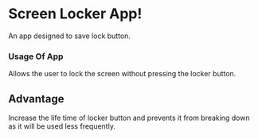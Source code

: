 Screen Locker App!
====
An app designed to save lock button.

### Usage Of App
Allows the user to lock the screen without pressing the locker button.

## Advantage
Increase the life time of locker button and prevents it from breaking down
as it will be used less frequently.
